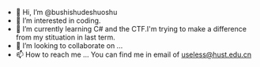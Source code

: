 - 👋 Hi, I’m @bushishudeshuoshu
- 👀 I’m interested in coding.
- 🌱 I’m currently learning C# and the CTF.I'm trying to make a difference from my stituation in last term.
- 💞️ I’m looking to collaborate on ...
- 📫 How to reach me ... You can find me in email of useless@hust.edu.cn

<!---
bushishudeshuoshu/bushishudeshuoshu is a ✨ special ✨ repository because its `README.md` (this file) appears on your GitHub profile.
You can click the Preview link to take a look at your changes.
--->
